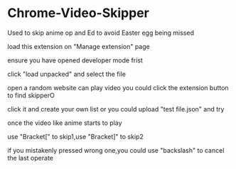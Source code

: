 # Chrome-Video-Skipper
Used to skip anime op and Ed to avoid Easter egg being missed

load this extension on "Manage extension" page

ensure you have opened developer mode frist

click "load unpacked" and select the file

open a random website can play video
you could click the extension button to find skipperO

click it and create your own list or you could upload "test file.json" and try


once the video like anime starts to play

use "Bracket[" to skip1,use "Bracket]" to skip2

if you mistakenly pressed wrong one,you could use "backslash" to cancel the last operate
